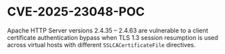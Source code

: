 # CVE-2025-23048-POC
Apache HTTP Server versions 2.4.35 – 2.4.63 are vulnerable to a client certificate authentication bypass when TLS 1.3 session resumption is used across virtual hosts with different `SSLCACertificateFile` directives.
